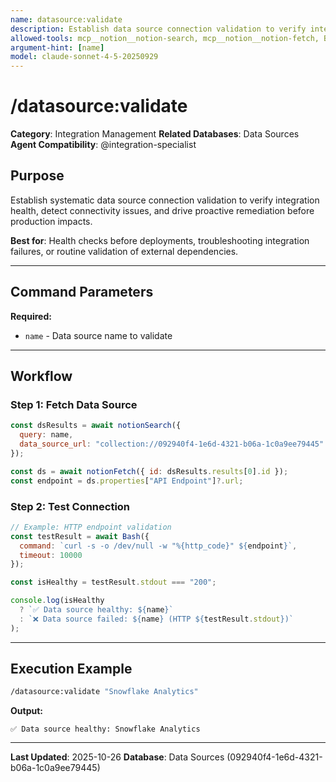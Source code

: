 ```yaml
---
name: datasource:validate
description: Establish data source connection validation to verify integration health and drive proactive issue detection
allowed-tools: mcp__notion__notion-search, mcp__notion__notion-fetch, Bash
argument-hint: [name]
model: claude-sonnet-4-5-20250929
---
```


# /datasource:validate

**Category**: Integration Management
**Related Databases**: Data Sources
**Agent Compatibility**: @integration-specialist

## Purpose

Establish systematic data source connection validation to verify integration health, detect connectivity issues, and drive proactive remediation before production impacts.

**Best for**: Health checks before deployments, troubleshooting integration failures, or routine validation of external dependencies.

---

## Command Parameters

**Required:**
- `name` - Data source name to validate

---

## Workflow

### Step 1: Fetch Data Source

```javascript
const dsResults = await notionSearch({
  query: name,
  data_source_url: "collection://092940f4-1e6d-4321-b06a-1c0a9ee79445"
});

const ds = await notionFetch({ id: dsResults.results[0].id });
const endpoint = ds.properties["API Endpoint"]?.url;
```

### Step 2: Test Connection

```javascript
// Example: HTTP endpoint validation
const testResult = await Bash({
  command: `curl -s -o /dev/null -w "%{http_code}" ${endpoint}`,
  timeout: 10000
});

const isHealthy = testResult.stdout === "200";

console.log(isHealthy
  ? `✅ Data source healthy: ${name}`
  : `❌ Data source failed: ${name} (HTTP ${testResult.stdout})`
);
```

---

## Execution Example

```bash
/datasource:validate "Snowflake Analytics"
```

**Output:**
```
✅ Data source healthy: Snowflake Analytics
```

---

**Last Updated**: 2025-10-26
**Database**: Data Sources (092940f4-1e6d-4321-b06a-1c0a9ee79445)